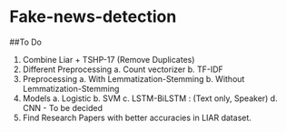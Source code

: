 # Fake-news-detection

##To Do

1. Combine Liar + TSHP-17 (Remove Duplicates)
2. Different Preprocessing 
  a. Count vectorizer
  b. TF-IDF
3. Preprocessing
  a. With Lemmatization-Stemming
  b. Without Lemmatization-Stemming
4. Models
  a. Logistic
  b. SVM
  c. LSTM-BiLSTM : (Text only, Speaker)
  d. CNN - To be decided
5. Find Research Papers with better accuracies in LIAR dataset.
